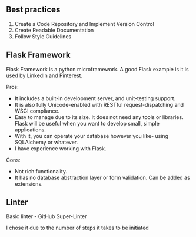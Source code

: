 ## Best practices

1. Create a Code Repository and Implement Version Control
2. Create Readable Documentation
3. Follow Style Guidelines


## Flask Framework

Flask Framework is a python microframework. A good Flask
example is it is used by LinkedIn and Pinterest.

Pros:
* It includes a built-in development server, and unit-testing support.
* It is also fully Unicode-enabled with RESTful request-dispatching and 
WSGI compliance.
* Easy to manage due to its size. It does not need any tools or libraries.
Flask will be useful when you want to develop small, simple applications.
* With it, you can operate your database however you like- using SQLAlchemy or whatever.
* I have experience working with Flask.

Cons:
* Not rich functionality.
* It has no database abstraction layer or form validation. Can be added
as extensions.


## Linter

Basic linter - GitHub Super-Linter

I chose it due to the number of steps it takes to be initiated  